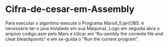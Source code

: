 # Cifra-de-cesar-em-Assembly

Para executar o algoritmo execute o Programa Mars4_5.jar(OBS: é necessário ter o java instalado em sua Máquina), Logo em seguida abra o arquivo codigo.asm pelo Mars e clilcar em “As-sembly the corrente file and clear bleackpoints” e em se-guida o “Run the current program”. 
